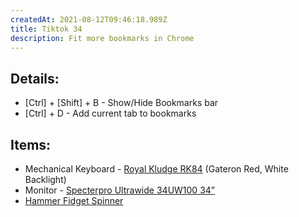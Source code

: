 ```yaml
---
createdAt: 2021-08-12T09:46:18.989Z
title: Tiktok 34
description: Fit more bookmarks in Chrome
---
```

## Details:

* \[Ctrl] + \[Shift] + B - Show/Hide Bookmarks bar
* \[Ctrl] + D - Add current tab to bookmarks

## Items:

* Mechanical Keyboard - [Royal Kludge RK84](https://shp.ee/f7ygcgt) (Gateron Red, White Backlight)
* Monitor - [Specterpro Ultrawide 34UW100 34”](https://shp.ee/puzxe6t)
* [Hammer Fidget Spinner](https://shp.ee/h96qhpt)